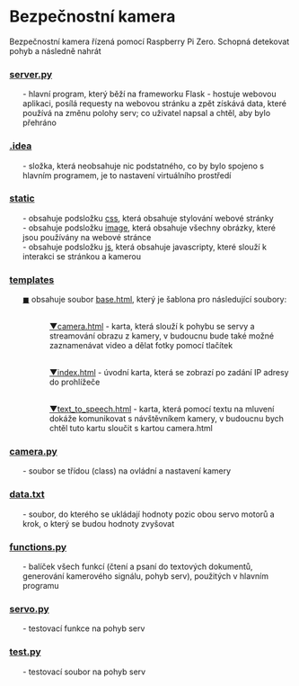 <h1> Bezpečnostní kamera </h1> 

Bezpečnostní kamera řízená pomocí Raspberry Pi Zero. Schopná detekovat pohyb a následně nahrát

<a href="server.py"><h3>server.py</h2></a>
 <ol>- hlavní program, který běží na frameworku Flask - hostuje webovou aplikaci, posílá requesty na webovou stránku a zpět získává data, které používá na změnu polohy serv; co uživatel napsal a chtěl, aby bylo přehráno</ol>

<a href=".idea"><h3>.idea</h3></a>
<ol>- složka, která neobsahuje nic podstatného, co by bylo spojeno s hlavním programem, je to nastavení virtuálního prostředí</ol>

<a href="static"><h3>static</h3></a>

<ol>
- obsahuje podsložku <a href="static/css/style.css">css</a>, která obsahuje stylování webové stránky<br>
- obsahuje podsložku <a href="static/image">image</a>, která obsahuje všechny obrázky, které jsou používány na webové stránce<br>
- obsahuje podsložku <a href="static/js/functions.js">js</a>, která obsahuje javascripty, které slouží k interakci se stránkou a kamerou
</ol>


<a href="templates"><h3>templates</h3></a>

<ol>
 <a href="templates/base.html">&#x25FC;</a> obsahuje soubor <a href="templates/base.html">base.html</a>, který je šablona pro následující soubory:<br><br>
 <ol><ol>
 <a href="templates/camera.html">&#x25BC;camera.html</a> - karta, která slouží k pohybu se servy a streamování obrazu z kamery, v budoucnu bude také možné zaznamenávat video a dělat fotky pomocí tlačítek<br><br>
  
 <a href="templates/index.html">&#x25BC;index.html</a> - úvodní karta, která se zobrazí po zadání IP adresy do prohlížeče<br><br>
 
 <a href="templates/text_to_speech">&#x25BC;text_to_speech.html</a> - karta, která pomocí textu na mluvení dokáže komunikovat s návštěvníkem kamery, v budoucnu bych chtěl tuto kartu sloučit s kartou camera.html
 </ol></ol>
</ol>


<a href="camera.py"><h3>camera.py</h3></a>
<ol>- soubor se třídou (class) na ovládní a nastavení kamery</ol>          
          
<a href="data.txt"><h3>data.txt</h3></a> 
<ol>
- soubor, do kterého se ukládají hodnoty pozic obou servo motorů a krok, o který se budou hodnoty zvyšovat
</ol>

<a href="functions.py"><h3>functions.py</h3></a>
<ol>
- balíček všech funkcí (čtení a psaní do textových dokumentů, generování kamerového signálu, pohyb serv), použitých v hlavním programu
</ol>

<a href="servo.py"><h3>servo.py</h3></a>
<ol>
- testovací funkce na pohyb serv
</ol>

<a href="test.py"><h3>test.py</h3></a>
<ol>
- testovací soubor na pohyb serv
</ol>
